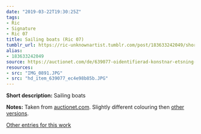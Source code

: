 ```yaml
---
date: "2019-03-22T19:30:25Z"
tags:
- Ric
- Signature
- Ric 07
title: Sailing boats (Ric 07)
tumblr_url: https://ric-unknownartist.tumblr.com/post/183633242049/short-description-sailing-boats-notes-taken
alias:
- 183633242049
source: https://auctionet.com/de/639077-oidentifierad-konstnar-etsning-signerad-ric
resources:
- src: "IMG_0891.JPG"
- src: "hd_item_639077_ec4e98b85b.JPG"
---
```


**Short description:** Sailing boats

**Notes:** Taken from [auctionet.com](https://auctionet.com/de/639077-oidentifierad-konstnar-etsning-signerad-ric). Slightly different colouring then [other versions](/tags/Ric-07).

[Other entries for this work](/tags/Ric-07)
